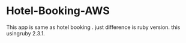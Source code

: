 # Hotel-Booking-AWS
This app is same as hotel booking . just difference is ruby version. this usingruby 2.3.1.
